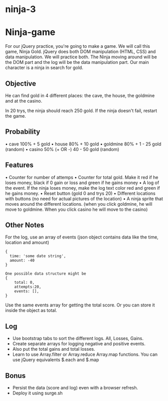 # ninja-3

# Ninja-game

For our jQuery practice, you're going to make a game. We will call this game, Ninja Gold. jQuery does both DOM manipulation (HTML, CSS) and data manipulation. We will practice both. The Ninja moving around will be the DOM part and the log will be the data manipulation part.
Our main character is a ninja in search for gold. 

## Objective
He can find gold in 4 different places: the cave, the house, the goldmine and at the casino. 

In 20 trys, the ninja should reach 250 gold. If the ninja doesn't fail, restart the game.

## Probability ## 

•	cave 100% + 5 gold
•	house 80% + 10 gold
•	goldmine 80% + 1 - 25 gold (random)
•	casino 50% (+ OR -) 40 - 50 gold (random)

## Features ##
•	Counter for number of attemps
•	Counter for total gold. Make it red if he loses money, black if 0 gain or loss and green if he gains money
•	A log of the event. If the ninja loses money, make the log text color red and green if he gains money.
•	Reset button (gold 0 and trys 20)
•	Different locations with buttons (no need for actual pictures of the location)
•	A ninja sprite that moves around the different locations. (when you click goldmine, he will move to goldmine. When you click casino he will move to the casino)

## Other Notes ##
For the log, use an array of events (json object contains data like the time, location and amount)
```
{
  time: 'some date string',
  amount: -40
}

One possible data structure might be 
{   
    total: 0,
    attempts:20,
    events: [],
}

```

Use the same events array for getting the total score. Or you can store it inside the object as total.  

## Log ###
- Use bootstrap tabs to sort the different logs. All, Losses, Gains.
- Create separate arrays for logging negative and positive events. 
- Also put the total gains and total losses.
- Learn to use Array.filter or Array.reduce Array.map functions. You can use jQuery equivalents $.each and $.map

## Bonus ##
- Persist the data (score and log) even with a browser refresh.
- Deploy it using surge.sh


